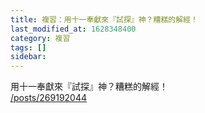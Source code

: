 ```yaml
---
title: 複習：用十一奉獻來『試探』神？糟糕的解經！
last_modified_at: 1628348400
category: 複習
tags: []
sidebar: 
---
```


<p>用十一奉獻來『試探』神？糟糕的解經！<br/>
<a href="/posts/269192044" target="_blank">/posts/269192044</a></p>
<p> </p>
